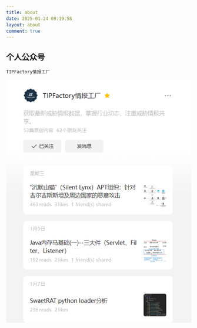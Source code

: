 ```yaml
---
title: about
date: 2025-01-24 09:19:58
layout: about
comment: true
---
```



## 个人公众号

`TIPFactory情报工厂`

![image](/img/about/image.png)